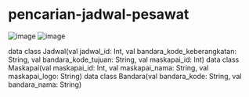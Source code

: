 # pencarian-jadwal-pesawat
![image](https://user-images.githubusercontent.com/101125177/225956595-a8379c34-9a84-46f1-bb9f-9f9faec80021.png)
![image](https://user-images.githubusercontent.com/101125177/225956664-2dd67cb7-01a2-4886-ac62-e0cb6a892cb7.png)

data class Jadwal(val jadwal_id: Int, val bandara_kode_keberangkatan: String, val bandara_kode_tujuan: String, val maskapai_id: Int)
data class Maskapai(val maskapai_id: Int, val maskapai_nama: String, val maskapai_logo: String)
data class Bandara(val bandara_kode: String, val bandara_nama: String)
